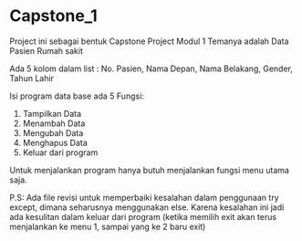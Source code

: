 # Capstone_1

Project ini sebagai bentuk Capstone Project Modul 1
Temanya adalah Data Pasien Rumah sakit

Ada 5 kolom dalam list : No. Pasien, Nama Depan, Nama Belakang, Gender, Tahun Lahir

Isi program data base ada 5 Fungsi:
1. Tampilkan Data
2. Menambah Data
3. Mengubah Data
4. Menghapus Data
5. Keluar dari program

Untuk menjalankan program hanya butuh menjalankan fungsi menu utama saja.

P.S:
Ada file revisi untuk memperbaiki kesalahan dalam penggunaan try except, dimana seharusnya menggunakan else.
Karena kesalahan ini jadi ada kesulitan dalam keluar dari program (ketika memilih exit akan terus menjalankan ke menu 1, sampai yang ke 2 baru exit)
